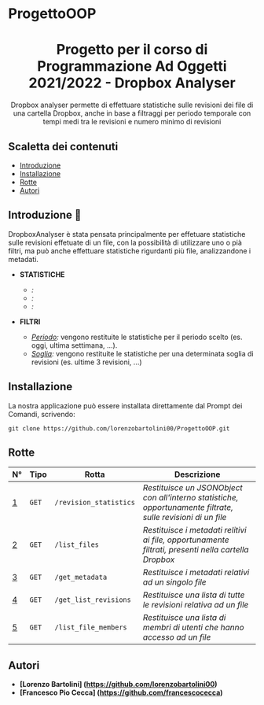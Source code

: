 # ProgettoOOP
<h1 align="center"> Progetto per il corso di Programmazione Ad Oggetti 2021/2022 - Dropbox Analyser </h1>

<p align="center">
Dropbox analyser permette di effettuare statistiche sulle revisioni dei file di una cartella Dropbox, anche in base a filtraggi per periodo temporale con tempi medi tra le revisioni e numero minimo di revisioni
</p>

## **Scaletta dei contenuti**
* [Introduzione](#intro)
* [Installazione](#install)
* [Rotte](#rotte)
* [Autori](#autor)

<a name="intro"></a>
## Introduzione :mega:
DropboxAnalyser è stata pensata principalmente per effetuare statistiche sulle revisioni effetuate di un file, con la possibilità di utilizzare uno o pià filtri, ma può anche effettuare statistiche rigurdanti più file, analizzandone i metadati.

* **STATISTICHE** 
  * *[](#1):* 
  * *[](#2):* 
  * *[](#3):* 

* **FILTRI** 
  * *[Periodo](#4):* vengono restituite le statistiche per il periodo scelto (es. oggi, ultima settimana, ...).
  * *[Soglia](#5):* vengono restituite le statistiche per una determinata soglia di revisioni (es. ultime 3 revisioni, ...)

<a name="install"></a>
## Installazione
La nostra applicazione può essere installata direttamente dal Prompt dei Comandi, scrivendo:
```
git clone https://github.com/lorenzobartolini00/ProgettoOOP.git
```

<a name="rotte"></a>
## Rotte

N° | Tipo | Rotta | Descrizione
----- | ------------ | -------------------- | ----------------------
[1](#1) | ` GET ` | ` /revision_statistics ` | *Restituisce un JSONObject con all'interno statistiche, opportunamente filtrate, sulle revisioni di un file*
[2](#2) | ` GET ` | ` /list_files ` | *Restituisce i metadati relitivi ai file, opportunamente filtrati, presenti nella cartella Dropbox*
[3](#3) | ` GET ` | ` /get_metadata ` | *Restituisce i metadati relativi ad un singolo file*
[4](#4) | ` GET ` | ` /get_list_revisions ` | *Restituisce una lista di tutte le revisioni relativa ad un file*
[5](#5) | ` GET ` | ` /list_file_members ` | *Restituisce una lista di membri di utenti che hanno accesso ad un file*

<a name="autor"></a>
## Autori

* **[Lorenzo Bartolini] (https://github.com/lorenzobartolini00)**
* **[Francesco Pio Cecca] (https://github.com/francescocecca)**
